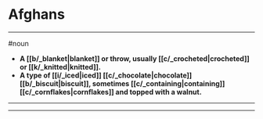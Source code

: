 # Afghans
---
#noun
- **A [[b/_blanket|blanket]] or throw, usually [[c/_crocheted|crocheted]] or [[k/_knitted|knitted]].**
- **A type of [[i/_iced|iced]] [[c/_chocolate|chocolate]] [[b/_biscuit|biscuit]], sometimes [[c/_containing|containing]] [[c/_cornflakes|cornflakes]] and topped with a walnut.**
---
---

